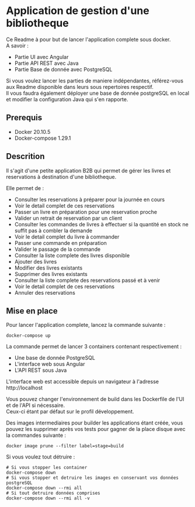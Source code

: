 # Application de gestion d'une bibliotheque

Ce Readme à pour but de lancer l'application complete sous docker.  
A savoir : 
- Partie UI avec Angular
- Partie API REST avec Java
- Partie Base de donnée avec PostgreSQL

Si vous voulez lancer les parties de maniere indépendantes, référez-vous aux Readme disponible dans leurs sous repertoires respectif.  
Il vous faudra également déployer une base de donnée postgreSQL en local et modifier la configuration Java qui s'en rapporte.  

## Prerequis

- Docker 20.10.5
- Docker-compose 1.29.1

## Descrition

Il s'agit d'une petite application B2B qui permet de gérer les livres et reservations à destination d'une bibliotheque.

Elle permet de  : 

- Consulter les reservations à préparer pour la journée en cours
- Voir le detail complet de ces reservations
- Passer un livre en préparation pour une reservation proche
- Valider un retrait de reservation par un client
- Consulter les commandes de livres à effectuer si la quantité en stock ne suffit pas à combler la demande
- Voir le detail complet du livre à commander
- Passer une commande en préparation
- Valider le passage de la commande
- Consulter la liste complete des livres disponible
- Ajouter des livres
- Modifier des livres existants
- Supprimer des livres existants
- Consulter la liste complete des reservations passé et à venir
- Voir le detail complet de ces reservations
- Annuler des reservations

## Mise en place 

Pour lancer l'application complete, lancez la commande suivante : 

```shell
docker-compose up
```

La commande permet de lancer 3 containers contenant respectivement : 

- Une base de donnée PostgreSQL
- L'interface web sous Angular
- L'API REST sous Java

L'interface web est accessible depuis un navigateur à l'adresse http://localhost

Vous pouvez changer l'environnement de build dans les Dockerfile de l'UI et de l'API si nécessaire.  
Ceux-ci étant par défaut sur le profil développement.  

Des images intermediaires pour builder les applications étant créée, vous pouvez les supprimer après vos tests pour gagner de la place disque avec la commandes suivante : 

```shell
docker image prune --filter label=stage=build
```

Si vous voulez tout détruire : 

```shell
# Si vous stopper les container
docker-compose down
# Si vous stopper et detruire les images en conservant vos données postgreSQL
docker-compose down --rmi all
# Si tout detruire données comprises
docker-compose down --rmi all -v 
```
